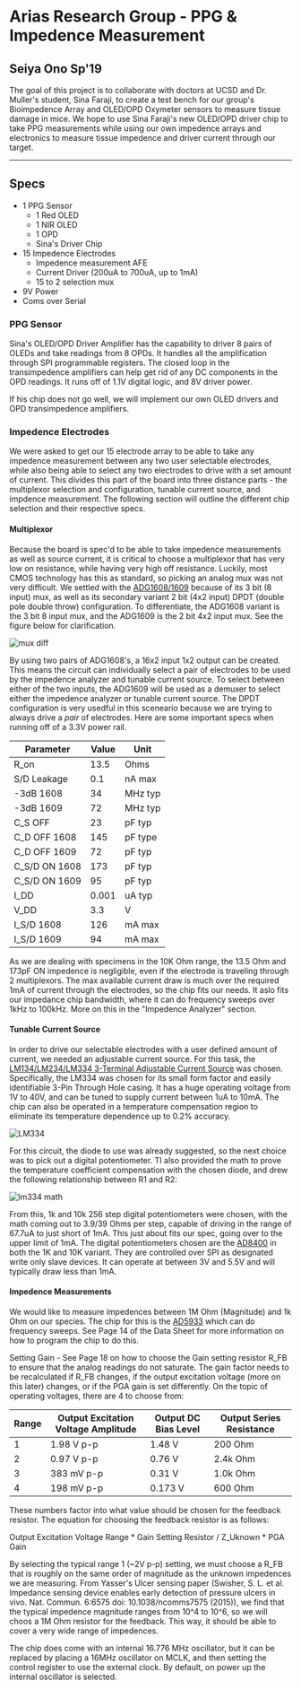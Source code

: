 # Arias Research Group - PPG & Impedence Measurement

## Seiya Ono Sp'19

The goal of this project is to collaborate with doctors at UCSD and Dr. Muller's student, Sina Faraji, to create a test bench for our group's Bioimpedence Array and OLED/OPD Oxymeter sensors to measure tissue damage in mice. We hope to use Sina Faraji's new OLED/OPD driver chip to take PPG measurements while using our own impedence arrays and electronics to measure tissue impedence and driver current through our target.

-----

## Specs

- 1 PPG Sensor
    - 1 Red OLED
    - 1 NIR OLED
    - 1 OPD
    - Sina's Driver Chip
- 15 Impedence Electrodes
    - Impedence measurement AFE
    - Current Driver (200uA to 700uA, up to 1mA)
    - 15 to 2 selection mux
- 9V Power
- Coms over Serial

### PPG Sensor

Sina's OLED/OPD Driver Amplifier has the capability to driver 8 pairs of OLEDs and take readings from 8 OPDs. It handles all the amplification through SPI programmable registers. The closed loop in the transimpedence amplifiers can help get rid of any DC components in the OPD readings. It runs off of 1.1V digital logic, and 8V driver power.

If his chip does not go well, we will implement our own OLED drivers and OPD transimpedence amplifiers.

### Impedence Electrodes

We were asked to get our 15 electrode array to be able to take any impedence measurement between any two user selectable electrodes, while also being able to select any two electrodes to drive with a set amount of current. This divides this part of the board into three distance parts - the multiplexor selection and configuration, tunable current source, and impdence measurement. The following section will outline the different chip selection and their respective specs.

#### Multiplexor

Because the board is spec'd to be able to take impedence measurements as well as source current, it is critical to choose a multiplexor that has very low on resistance, while having very high off resistance. Luckily, most CMOS technology has this as standard, so picking an analog mux was not very difficult. We settled with the [ADG1608/1609](https://www.analog.com/en/products/adg1608.html) because of its 3 bit (8 input) mux, as well as its secondary variant 2 bit (4x2 input) DPDT (double pole double throw) configuration. To differentiate, the ADG1608 variant is the 3 bit 8 input mux, and the ADG1609 is the 2 bit 4x2 input mux. See the figure below for clarification.

![mux diff](img/adg1608-1609.png)

By using two pairs of ADG1608's, a 16x2 input 1x2 output can be created. This means the circuit can individually select a pair of electrodes to be used by the impedence analyzer and tunable current source. To select between either of the two inputs, the ADG1609 will be used as a demuxer to select either the impedence analyzer or tunable current source. The DPDT configuration is very usedful in this sceneario because we are trying to always drive a _pair_ of electrodes. Here are some important specs when running off of a 3.3V power rail.

| Parameter | Value | Unit |
| --------- | ----- | ---- |
| R\_on      | 13.5  | Ohms |
| S/D Leakage | 0.1 | nA max |
| -3dB 1608 | 34 | MHz typ |
| -3dB 1609 | 72 | MHz typ |
| C\_S OFF | 23 | pF typ |
| C\_D OFF 1608 | 145 | pF type |
| C\_D OFF 1609 | 72 | pF typ |
| C\_S/D ON 1608 | 173 | pF typ |
| C\_S/D ON 1609 | 95 | pF typ |
| I\_DD | 0.001 | uA typ |
| V\_DD | 3.3 | V |
|I\_S/D 1608 | 126 | mA max |
|I\_S/D 1609 | 94 | mA max |

As we are dealing with specimens in the 10K Ohm range, the 13.5 Ohm and 173pF ON impedence is negligible, even if the electrode is traveling through 2 multiplexors. The max available current draw is much over the required 1mA of current through the electrodes, so the chip fits our needs. It aslo fits our impedance chip bandwidth, where it can do frequency sweeps over 1kHz to 100kHz. More on this in the "Impedence Analyzer" section.

#### Tunable Current Source

In order to drive our selectable electrodes with a user defined amount of current, we needed an adjustable current source. For this task, the [LM134/LM234/LM334 3-Terminal Adjustable Current Source](http://www.ti.com/product/LM134) was chosen. Specifically, the LM334 was chosen for its small form factor and easily identifiable 3-Pin Through Hole casing. It has a huge operating voltage from 1V to 40V, and can be tuned to supply current between 1uA to 10mA. The chip can also be operated in a temperature compensation region to eliminate its temperature dependence up to 0.2% accuracy.

![LM334](img/lm334.png)

For this circuit, the diode to use was already suggested, so the next choice was to pick out a digital potentiometer. TI also provided the math to prove the temperature coefficient compensation with the chosen diode, and drew the following relationship between R1 and R2:

![lm334 math](img/lm334-math.png)

From this, 1k and 10k 256 step digital potentiometers were chosen, with the math coming out to 3.9/39 Ohms per step, capable of driving in the range of 67.7uA to just short of 1mA. This just about fits our spec, going over to the upper limit of 1mA. The digital potentiometers chosen are the [AD8400](https://www.analog.com/en/products/ad8400.html) in both the 1K and 10K variant. They are controlled over SPI as designated write only slave devices. It can operate at between 3V and 5.5V and will typically draw less than 1mA.

#### Impedence Measurements

We would like to measure impedences between 1M Ohm (Magnitude) and 1k Ohm on our species. The chip for this is the [AD5933](https://www.analog.com/en/products/ad5933.html) which can do frequency sweeps. See Page 14 of the Data Sheet for more information on how to program the chip to do this.

Setting Gain - See Page 18 on how to choose the Gain setting resistor R\_FB to ensure that the analog readings do not saturate. The gain factor needs to be recalculated if R\_FB changes, if the output excitation voltage (more on this later) changes, or if the PGA gain is set differently. On the topic of operating voltages, there are 4 to choose from:

| Range | Output Excitation Voltage Amplitude | Output DC Bias Level | Output Series Resistance |
| ----- | ----------------------------------- | -------------------- | ------------------------ |
| 1 | 1.98 V p-p | 1.48 V | 200 Ohm |
| 2 | 0.97 V p-p | 0.76 V | 2.4k Ohm |
| 3 | 383 mV p-p | 0.31 V | 1.0k Ohm |
| 4 | 198 mV p-p | 0.173 V| 600 Ohm |

These numbers factor into what value should be chosen for the feedback resistor. The equation for choosing the feedback resistor is as follows:

Output Excitation Voltage Range * Gain Setting Resistor / Z\_Uknown * PGA Gain

By selecting the typical range 1 (~2V p-p) setting, we must choose a R\_FB that is roughly on the same order of magnitude as the unknown impedences we are measuring. From Yasser's Ulcer sensing paper (Swisher, S. L. et al. Impedance sensing device enables early detection of pressure ulcers in vivo. Nat. Commun. 6:6575 doi: 10.1038/ncomms7575 (2015)), we find that the typical impedence magnitude ranges from 10^4 to 10^6, so we will choos a 1M Ohm resistor for the feedback. This way, it should be able to cover a very wide range of impedences.

The chip does come with an internal 16.776 MHz oscillator, but it can be replaced by placing a 16MHz oscillator on MCLK, and then setting the control register to use the external clock. By default, on power up the internal oscillator is selected.
